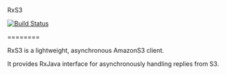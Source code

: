 RxS3

[![Build Status](https://drone.io/github.com/codewisecom/RxS3/status.png)](https://drone.io/github.com/codewisecom/RxS3/latest)

========

RxS3 is a lightweight, asynchronous AmazonS3 client.

It provides RxJava interface for asynchronously handling replies from S3. 
